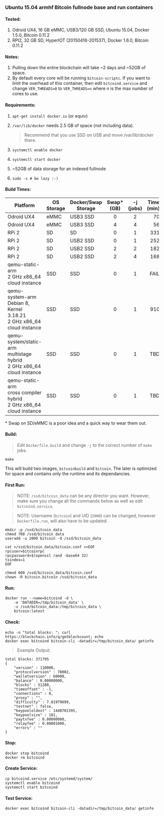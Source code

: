 ### Ubuntu 15.04 armhf Bitcoin fullnode base and run containers

#### Tested:

1. Odroid UX4, 16 GB eMMC, USB3/120 GB SSD, Ubuntu 15.04, Docker 1.5.0, Bitcoin 0.11.2
1. RPI2, 32 GB SD, HyperIOT (20150416-201537), Docker 1.6.0, Bitcoin 0.11.2

#### Notes:

1. Pulling down the entire blockchain will take ~2 days and ~52GB of space.
1. By default every core will be running `bitcoin-scriptc`.  If you want to limit the overhead of this container, then edit `bitcoind.service` and change `VER_THREADS=0` to `VER_THREADS=n` where *n* is the max number of cores to use.

#### Requirements:

1. `apt-get install docker.io` (or equiv)
1. `/var/lib/docker` needs 2.5 GB of space (not including data).

	> Recommend that you use SSD on USB and move /var/lib/docker there.

1. `systemctl enable docker`
1. `systemctl start docker`
1. ~52GB of data storage for an indexed fullnode
1. `sudo -s # be lazy :-)`

#### Build Times:

| Platform    | OS Storage   | Docker/Swap Storage | Swap* (GB) | -j (jobs) | Time (min) |
|-------------|--------------|---------------------|:----------:|:---------:|-----------:|
| Odroid UX4  | eMMC         | USB3 SSD            | 0          |         2 |  70        |
| Odroid UX4  | eMMC         | USB3 SSD            | 4          |         4 |  56        |
| RPi 2       | SD           | SD                  | 0          |         1 | 331        |
| RPi 2       | SD           | USB2 SSD            | 0          |         1 | 252        |
| RPi 2       | SD           | USB2 SSD            | 2          |         2 | 182        |
| RPi 2       | SD           | USB2 SSD            | 2          |         4 | 168        |
| qemu-static-arm<br />2 GHz x86_64 cloud instance | SSD | SSD | 0 | 1 | FAIL |
| qemu-system-arm<br />Debian 8, Kernel 3.18.21<br />2 GHz x86_64 cloud instance | SSD | SSD | 0 | 1 | 910 |
| qemu-system/static-arm<br />multistage hybrid<br />2 GHz x86_64 cloud instance | SSD | SSD | 0 | 1 | TBD |
| qemu-static-arm<br />cross compiler hybrid<br />2 GHz x86_64 cloud instance | SSD | SSD | 0 | 1 | TBD |

\* Swap on SD/eMMC is a poor idea and a quick way to wear them out.

#### Build:

> Edit `Dockerfile.build` and change `-j` to the correct number of `make` jobs.

```
make
```

This will build two images, `bitcoinbuild` and `bitcoin`.  The later is optimized for space and contains only the runtime and its dependancies.

#### First Run:

> NOTE: `/ssd/bitcoin_data` can be any director you want.  However, make sure you change all the commands below as well as edit `bitcoind.service`.

> NOTE: Username (`bitcoin`) and UID (`2000`) can be changed, however `Dockerfile.run`, will also have to be updated.

```
mkdir -p /ssd/bitcoin_data
chmod 700 /ssd/bitcoin_data
useradd -u 2000 bitcoin -d /ssd/bitcoin_data

cat >/ssd/bitcoin_data/bitcoin.conf <<EOF
rpcuser=bitcoinrpc
rpcpassword=$(openssl rand -base64 32)
txindex=1
EOF

chmod 600 /ssd/bitcoin_data/bitcoin.conf
chown -R bitcoin.bitcoin /ssd/bitcoin_data
```

#### Run:

```
docker run --name=bitcoind -d \
    -e 'DATADIR=/tmp/bitcoin_data' \
    -v /ssd/bitcoin_data:/tmp/bitcoin_data \
    bitcoin:latest
```

#### Check:

```
echo -n "total blocks: "; curl https://blockchain.info/q/getblockcount; echo
docker exec bitcoind bitcoin-cli -datadir=/tmp/bitcoin_data/ getinfo
```

> Example Output:
```
total blocks: 371795
{
    "version" : 110000,
    "protocolversion" : 70002,
    "walletversion" : 60000,
    "balance" : 0.00000000,
    "blocks" : 51280,
    "timeoffset" : -1,
    "connections" : 8,
    "proxy" : "",
    "difficulty" : 7.81979699,
    "testnet" : false,
    "keypoololdest" : 1440701395,
    "keypoolsize" : 101,
    "paytxfee" : 0.00000000,
    "relayfee" : 0.00001000,
    "errors" : ""
}
```

#### Stop:
```
docker stop bitcoind
docker rm bitcoind
```

#### Create Service:
```
cp bitcoind.service /etc/systemd/system/
systemctl enable bitcoind
systemctl start bitcoind
```

#### Test Service:
```
docker exec bitcoind bitcoin-cli -datadir=/tmp/bitcoin_data/ getinfo
```

